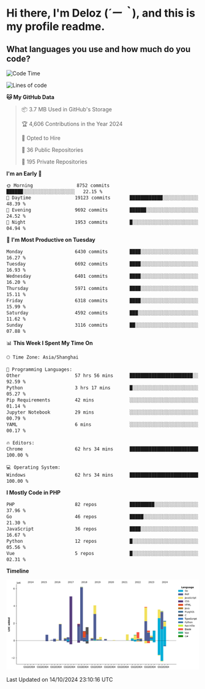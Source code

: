 # **Hi there, I'm Deloz (*´ー｀*), and this is my profile readme.**

## **What languages you use and how much do you code?**

<!--START_SECTION:waka-->
![Code Time](http://img.shields.io/badge/Code%20Time-4%2C824%20hrs%203%20mins-blue)

![Lines of code](https://img.shields.io/badge/From%20Hello%20World%20I%27ve%20Written-43.1%20million%20lines%20of%20code-blue)

**🐱 My GitHub Data** 

> 📦 3.7 MB Used in GitHub's Storage 
 > 
> 🏆 4,606 Contributions in the Year 2024
 > 
> 💼 Opted to Hire
 > 
> 📜 36 Public Repositories 
 > 
> 🔑 195 Private Repositories 
 > 
**I'm an Early 🐤** 

```text
🌞 Morning                8752 commits        ██████░░░░░░░░░░░░░░░░░░░   22.15 % 
🌆 Daytime                19123 commits       ████████████░░░░░░░░░░░░░   48.39 % 
🌃 Evening                9692 commits        ██████░░░░░░░░░░░░░░░░░░░   24.52 % 
🌙 Night                  1953 commits        █░░░░░░░░░░░░░░░░░░░░░░░░   04.94 % 
```
📅 **I'm Most Productive on Tuesday** 

```text
Monday                   6430 commits        ████░░░░░░░░░░░░░░░░░░░░░   16.27 % 
Tuesday                  6692 commits        ████░░░░░░░░░░░░░░░░░░░░░   16.93 % 
Wednesday                6401 commits        ████░░░░░░░░░░░░░░░░░░░░░   16.20 % 
Thursday                 5971 commits        ████░░░░░░░░░░░░░░░░░░░░░   15.11 % 
Friday                   6318 commits        ████░░░░░░░░░░░░░░░░░░░░░   15.99 % 
Saturday                 4592 commits        ███░░░░░░░░░░░░░░░░░░░░░░   11.62 % 
Sunday                   3116 commits        ██░░░░░░░░░░░░░░░░░░░░░░░   07.88 % 
```


📊 **This Week I Spent My Time On** 

```text
🕑︎ Time Zone: Asia/Shanghai

💬 Programming Languages: 
Other                    57 hrs 56 mins      ███████████████████████░░   92.59 % 
Python                   3 hrs 17 mins       █░░░░░░░░░░░░░░░░░░░░░░░░   05.27 % 
Pip Requirements         42 mins             ░░░░░░░░░░░░░░░░░░░░░░░░░   01.14 % 
Jupyter Notebook         29 mins             ░░░░░░░░░░░░░░░░░░░░░░░░░   00.79 % 
YAML                     6 mins              ░░░░░░░░░░░░░░░░░░░░░░░░░   00.17 % 

🔥 Editors: 
Chrome                   62 hrs 34 mins      █████████████████████████   100.00 % 

💻 Operating System: 
Windows                  62 hrs 34 mins      █████████████████████████   100.00 % 
```

**I Mostly Code in PHP** 

```text
PHP                      82 repos            █████████░░░░░░░░░░░░░░░░   37.96 % 
Go                       46 repos            █████░░░░░░░░░░░░░░░░░░░░   21.30 % 
JavaScript               36 repos            ████░░░░░░░░░░░░░░░░░░░░░   16.67 % 
Python                   12 repos            █░░░░░░░░░░░░░░░░░░░░░░░░   05.56 % 
Vue                      5 repos             █░░░░░░░░░░░░░░░░░░░░░░░░   02.31 % 
```



**Timeline**

![Lines of Code chart](https://raw.githubusercontent.com/deloz/deloz/main/assets/bar_graph.png)


 Last Updated on 14/10/2024 23:10:16 UTC
<!--END_SECTION:waka-->
